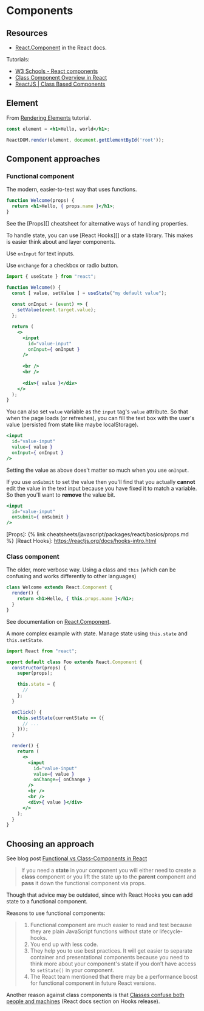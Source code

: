 # Components


## Resources

- [React.Component](https://reactjs.org/docs/react-component.html) in the React docs.

Tutorials:

- [W3 Schools - React components](https://www.w3schools.com/react/react_components.asp)
- [Class Component Overview in React](https://www.digitalocean.com/community/tutorials/react-class-components)
- [ReactJS \| Class Based Components](https://www.geeksforgeeks.org/reactjs-class-based-components/)


## Element

From [Rendering Elements](https://reactjs.org/docs/rendering-elements.html) tutorial.

```jsx
const element = <h1>Hello, world</h1>;

ReactDOM.render(element, document.getElementById('root'));
```


## Component approaches

### Functional component

The modern, easier-to-test way that uses functions. 

```jsx
function Welcome(props) {
  return <h1>Hello, { props.name }</h1>;
}
```

See the [Props][] cheatsheet for alternative ways of handling properties.

To handle state, you can use [React Hooks][] or a state library. This makes is easier think about and layer components.

Use `onInput` for text inputs.

Use `onChange` for a checkbox or radio button.

```jsx
import { useState } from "react";

function Welcome() {
  const [ value, setValue ] = useState("my default value");
  
  const onInput = (event) => {
    setValue(event.target.value);
  };

  return (
    <>
      <input
        id="value-input"
        onInput={ onInput }
      />
      
      <br />
      <br />
      
      <div>{ value }</div>
    </>
  );
}
```

You can also set `value` variable as the `input` tag's `value` attribute. So that when the page loads (or refreshes), you can fill the text box with the user's value (persisted from state like maybe localStorage).

```jsx
<input
  id="value-input"
  value={ value }
  onInput={ onInput }
/>
```

Setting the value as above does't matter so much when you use `onInput`.

If you use `onSubmit` to set the value then you'll find that you actually **cannot** edit the value in the text input because you have fixed it to match a variable. So then you'll want to **remove** the value bit.

```jsx
<input
  id="value-input"
  onSubmit={ onSubmit }
/>
```

[Props]: {% link cheatsheets/javascript/packages/react/basics/props.md %}
[React Hooks]: https://reactjs.org/docs/hooks-intro.html

### Class component

The older, more verbose way. Using a class and `this` (which can be confusing and works differently to other languages)

```jsx
class Welcome extends React.Component {
  render() {
    return <h1>Hello, { this.props.name }</h1>;
  }
}
```

See documentation on [React.Component](https://reactjs.org/docs/react-component.html).

A more complex example with state. Manage state using `this.state` and `this.setState`.

```jsx
import React from "react";

export default class Foo extends React.Component {
  constructor(props) {
    super(props);

    this.state = {
      // 
    };
  }

  onClick() {
    this.setState(currentState => ({
      // ...
    }));
  }

  render() {
    return (
      <>
        <input
          id="value-input"
          value={ value }
          onChange={ onChange }
        />
        <br />
        <br />
        <div>{ value }</div>
      </>
    );
  }
}
```


## Choosing an approach

See blog post [Functional vs Class-Components in React](https://medium.com/@Zwenza/functional-vs-class-components-in-react-231e3fbd7108)

> If you need a **state** in your component you will either need to create a **class** component or you lift the state up to the **parent** component and **pass** it down the functional component via props.

Though that advice may be outdated, since with React Hooks you can add state to a functional component.

Reasons to use functional components:

> 1. Functional component are much easier to read and test because they are plain JavaScript functions without state or lifecycle-hooks.
> 2. You end up with less code.
> 3. They help you to use best practices. It will get easier to separate container and presentational components because you need to think more about your component's state if you don’t have access to `setState()` in your component.
> 4. The React team mentioned that there may be a performance boost for functional component in future React versions.

Another reason against class components is that [Classes confuse both people and machines](https://reactjs.org/docs/hooks-intro.html#classes-confuse-both-people-and-machines) (React docs section on Hooks release).

